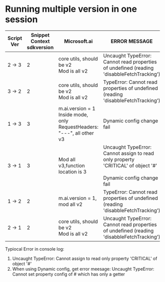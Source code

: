 # Running multiple version in one session

| Script Ver | Snippet Context sdkversion | Microsoft.ai                                                              | ERROR MESSAGE                                                                                                          |   |
|------------|----------------------------|---------------------------------------------------------------------------|------------------------------------------------------------------------------------------------------------------------|---|
| 2 -> 3     | 2                          | core utils, should be v2<br>Mod is all v2                                 | Uncaught TypeError: Cannot read properties of undefined (reading 'disabbleFetchTracking')                              |   |
| 3 -> 2     | 2                          | core utils, should be v2<br>Mod is all v2                             | TypeError: Cannot read properties of undefined (reading 'disabbleFetchTracking')                                       |   |
| 1 -> 3     | 3                          | m.ai.version = 1<br>Inside mode, only RequestHeaders: "---", all other v3 | Dynamic config change fail                                                                                             |   |
| 3 -> 1     | 3                          | Mod all v3,function location is 3                                         | Uncaught TypeError: Cannot assign to read only property 'CRITICAL' of object '#<Object>'<br><br>Dynamic config change fail |   |
| 1 -> 2     | 2                          | m.ai.version = 1, mod all v2                                              | TypeError: Cannot read properties of undefined (reading 'disabbleFetchTracking')                                       |   |
| 2 -> 1     | 2                          | core utils, should be v2<br>Mod is all v2                                 | Uncaught TypeError: Cannot read properties of undefined (reading 'disabbleFetchTracking')                              |   |


Typiocal Error in console log:
1. Uncaught TypeError: Cannot assign to read only property 'CRITICAL' of object '#<Object>'
2. When using Dynamic config, get error meesage:
Uncaught TypeError: Cannot set property config of #<AppInsightsSku> which has only a getter
